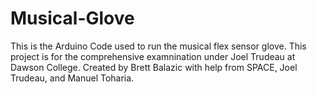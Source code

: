 # Musical-Glove
This is the Arduino Code used to run the musical flex sensor glove.
This project is for the comprehensive examnination under Joel Trudeau at Dawson College.
Created by Brett Balazic with help from SPACE, Joel Trudeau, and Manuel Toharia.
